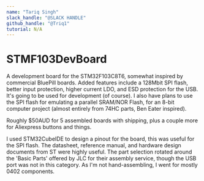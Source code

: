 ```yaml
---
name: "Tariq Singh"
slack_handle: "@SLACK HANDLE"
github_handle: "@Triq1"
tutorial: N/A
---
```


# STMF103DevBoard

<!-- Describe your board in 2-3 sentences. What are you making? What will it do? -->
A development board for the STM32F103C8T6, somewhat inspired by commercial BluePill boards. Added features include a 128Mbit SPI flash, better input protection, higher current LDO, and ESD protection for the USB. It's going to be used for development (of course). I also have plans to use the SPI flash for emulating a parallel SRAM/NOR Flash, for an 8-bit computer project (almost entirely from 74HC parts, Ben Eater inspired).
<!-- How much is it going to cost? -->
Roughly $50AUD for 5 assembled boards with shipping, plus a couple more for Aliexpress buttons and things.
<!-- Tell us a little bit about your design process. What were some challenges? What helped? ***Totally optional*** -->
I used STM32CubeIDE to design a pinout for the board, this was useful for the SPI flash. The datasheet, reference manual, and hardware design documents from ST were highly useful. The part selection rotated around the 'Basic Parts' offered by JLC for their assembly service, though the USB port was not in this category. As I'm not hand-assembling, I went for mostly 0402 components.
